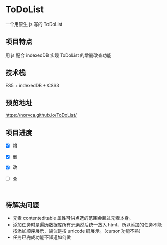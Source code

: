# ToDoList
一个用原生 js 写的 ToDoList



## 项目特点

用 js 配合 indexedDB 实现 ToDoList 的增删改查功能



## 技术栈

ES5 + indexedDB + CSS3



## 预览地址

https://norvca.github.io/ToDoList/



## 项目进度

- [x] 增

- [x] 删

- [x] 改

- [ ] 查

      ​

## 待解决问题

- 元素 contenteditable 属性可供点选的范围会超过元素本身。
- 添加任务时是遍历数据库所有元素然后统一放入 html，所以添加的任务不能按添加顺序展示，貌似是按 unicode 码展示。（cursor 功能不熟）
- 任务已完成功能不知道如何做

